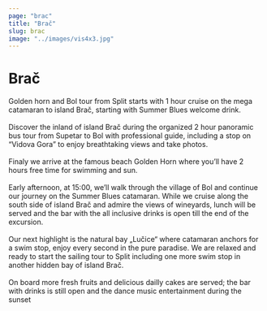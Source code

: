 ```yaml
---
page: "brac"
title: "Brač"
slug: brac
image: "../images/vis4x3.jpg"
---
```


# Brač

Golden horn and Bol tour from Split starts with 1 hour cruise on the mega catamaran to island Brač, starting with Summer Blues welcome drink.
<br /> <br /> 
Discover the inland of island Brač during the organized 2 hour panoramic bus tour from Supetar to Bol with professional guide, including a stop on “Vidova Gora” to enjoy breathtaking views and take photos.
<br /> <br /> 
Finaly we arrive at the famous beach Golden Horn where you’ll have 2 hours free time for swimming and sun.
<br /> <br /> 
Early afternoon, at 15:00, we’ll walk through the village of Bol and continue our journey on the Summer Blues catamaran. While we cruise along the south side of island Brač and admire the views of wineyards, lunch will be served and the bar with the all inclusive drinks is open till the end of the excursion.
<br /> <br /> 
Our next highlight is the natural bay „Lučice“ where catamaran anchors for a swim stop, enjoy every second in the pure paradise. We are relaxed and ready to start the sailing tour to Split including one more swim stop in another hidden bay of island Brač.
<br /> <br /> 
On board more fresh fruits and delicious dailly cakes are served; the bar with drinks is still open and the dance music entertainment during the sunset
<br /> <br /> 